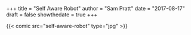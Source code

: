+++
title = "Self Aware Robot"
author = "Sam Pratt"
date = "2017-08-17"
draft = false
showthedate = true
+++

{{< comic src="self-aware-robot" type="jpg" >}}
